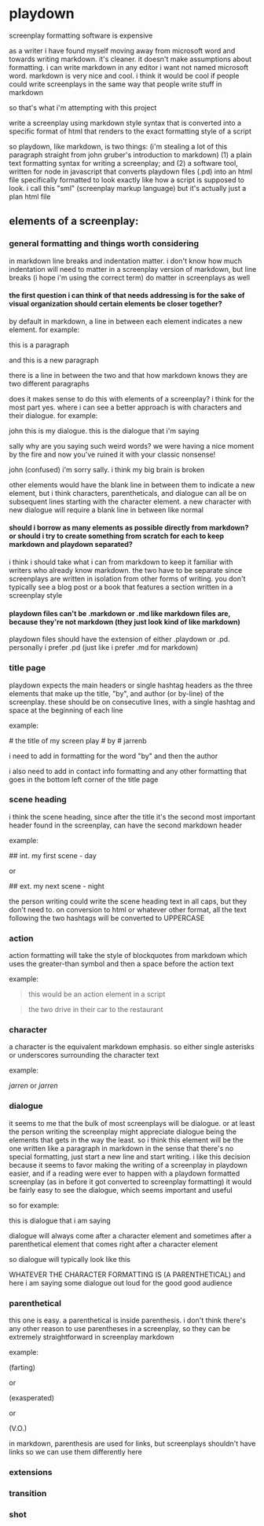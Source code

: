 # playdown

screenplay formatting software is expensive

as a writer i have found myself moving away from microsoft word and towards writing markdown. it's cleaner. it doesn't make assumptions about formatting. i can write markdown in any editor i want not named microsoft word. markdown is very nice and cool. i think it would be cool if people could write screenplays in the same way that people write stuff in markdown

so that's what i'm attempting with this project

write a screenplay using markdown style syntax that is converted into a specific format of html that renders to the exact formatting style of a script

so playdown, like markdown, is two things: (i'm stealing a lot of this paragraph straight from john gruber's introduction to markdown) (1) a plain text formatting syntax for writing a screenplay; and (2) a software tool, written for node in javascript that converts playdown files (.pd) into an html file specifically formatted to look exactly like how a script is supposed to look. i call this "sml" (screenplay markup language) but it's actually just a plan html file

## elements of a screenplay:

### general formatting and things worth considering

in markdown line breaks and indentation matter. i don't know how much indentation will need to matter in a screenplay version of markdown, but line breaks (i hope i'm using the correct term) do matter in screenplays as well

#### the first question i can think of that needs addressing is for the sake of visual organization should certain elements be closer together?

by default in markdown, a line in between each element indicates a new element. for example:

this is a paragraph

and this is a new paragraph

there is a line in between the two and that how markdown knows they are two different paragraphs

does it makes sense to do this with elements of a screenplay? i think for the most part yes. where i can see a better approach is with characters and their dialogue. for example:

john
this is my dialogue. this is the dialogue that i'm saying

sally
why are you saying such weird words? we were having a nice moment by the fire and now you've ruined it with your classic nonsense!

john
(confused)
i'm sorry sally. i think my big brain is broken

other elements would have the blank line in between them to indicate a new element, but i think characters, parentheticals, and dialogue can all be on subsequent lines starting with the character element. a new character with new dialogue will require a blank line in between like normal

#### should i borrow as many elements as possible directly from markdown? or should i try to create something from scratch for each to keep markdown and playdown separated?

i think i should take what i can from markdown to keep it familiar with writers who already know markdown. the two have to be separate since screenplays are written in isolation from other forms of writing. you don't typically see a blog post or a book that features a section written in a screenplay style

#### playdown files can't be .markdown or .md like markdown files are, because they're not markdown (they just look kind of like markdown)

playdown files should have the extension of either .playdown or .pd. personally i prefer .pd (just like i prefer .md for markdown)

### title page

playdown expects the main headers or single hashtag headers as the three elements that make up the title, "by", and author (or by-line) of the screenplay. these should be on consecutive lines, with a single hashtag and space at the beginning of each line

example:

\# the title of my screen play
\# by
\# jarrenb

i need to add in formatting for the word "by" and then the author

i also need to add in contact info formatting and any other formatting that goes in the bottom left corner of the title page

### scene heading

i think the scene heading, since after the title it's the second most important header found in the screenplay, can have the second markdown header

example:

\#\# int. my first scene - day

or

\#\# ext. my next scene - night

the person writing could write the scene heading text in all caps, but they don't need to. on conversion to html or whatever other format, all the text following the two hashtags will be converted to UPPERCASE

### action

action formatting will take the style of blockquotes from markdown which uses the greater-than symbol and then a space before the action text

example:

> this would be an action element in a script

> the two drive in their car to the restaurant

### character

a character is the equivalent markdown emphasis. so either single asterisks or underscores surrounding the character text

example:

*jarren* or _jarren_

### dialogue

it seems to me that the bulk of most screenplays will be dialogue. or at least the person writing the screenplay might appreciate dialogue being the elements that gets in the way the least. so i think this element will be the one written like a paragraph in markdown in the sense that there's no special formatting, just start a new line and start writing. i like this decision because it seems to favor making the writing of a screenplay in playdown easier, and if a reading were ever to happen with a playdown formatted screenplay (as in before it got converted to screenplay formatting) it would be fairly easy to see the dialogue, which seems important and useful

so for example:

this is dialogue that i am saying

dialogue will always come after a character element and sometimes after a parenthetical element that comes right after a character element

so dialogue will typically look like this

WHATEVER THE CHARACTER FORMATTING IS
(A PARENTHETICAL)
and here i am saying some dialogue out loud for the good good audience

### parenthetical

this one is easy. a parenthetical is inside parenthesis. i don't think there's any other reason to use parentheses in a screenplay, so they can be extremely straightforward in screenplay markdown

example:

(farting)

or

(exasperated)

or

(V.O.)

in markdown, parenthesis are used for links, but screenplays shouldn't have links so we can use them differently here

### extensions

### transition

### shot